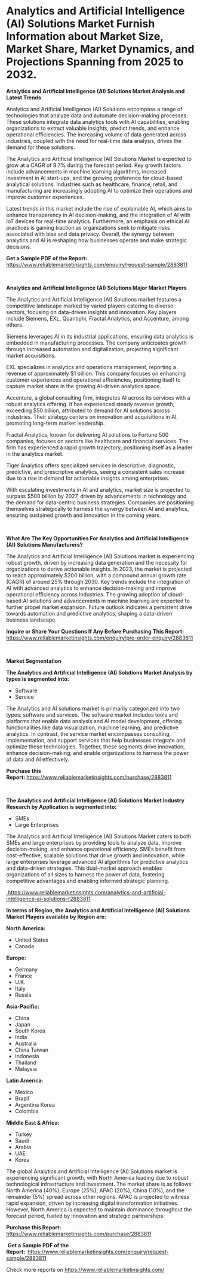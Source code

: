 <p><h1>Analytics and Artificial Intelligence (AI) Solutions Market Furnish Information about Market Size, Market Share, Market Dynamics, and Projections Spanning from 2025 to 2032.</h1></p><p><strong>Analytics and Artificial Intelligence (AI) Solutions Market Analysis and Latest Trends</strong></p>
<p><p>Analytics and Artificial Intelligence (AI) Solutions encompass a range of technologies that analyze data and automate decision-making processes. These solutions integrate data analytics tools with AI capabilities, enabling organizations to extract valuable insights, predict trends, and enhance operational efficiencies. The increasing volume of data generated across industries, coupled with the need for real-time data analysis, drives the demand for these solutions.</p><p>The Analytics and Artificial Intelligence (AI) Solutions Market is expected to grow at a CAGR of 8.7% during the forecast period. Key growth factors include advancements in machine learning algorithms, increased investment in AI start-ups, and the growing preference for cloud-based analytical solutions. Industries such as healthcare, finance, retail, and manufacturing are increasingly adopting AI to optimize their operations and improve customer experiences.</p><p>Latest trends in this market include the rise of explainable AI, which aims to enhance transparency in AI decision-making, and the integration of AI with IoT devices for real-time analytics. Furthermore, an emphasis on ethical AI practices is gaining traction as organizations seek to mitigate risks associated with bias and data privacy. Overall, the synergy between analytics and AI is reshaping how businesses operate and make strategic decisions.</p></p>
<p><strong>Get a Sample PDF of the Report:&nbsp;</strong> <a href="https://www.reliablemarketinsights.com/enquiry/request-sample/2883811?utm_campaign=2951&utm_medium=2&utm_source=Github&utm_content=ia&utm_term=13032025&utm_id=analytics-and-artificial-intelligence-ai-solutions">https://www.reliablemarketinsights.com/enquiry/request-sample/2883811</a></p>
<p>&nbsp;</p>
<p><strong>Analytics and Artificial Intelligence (AI) Solutions Major Market Players</strong></p>
<p><p>The Analytics and Artificial Intelligence (AI) Solutions market features a competitive landscape marked by varied players catering to diverse sectors, focusing on data-driven insights and innovation. Key players include Siemens, EXL, Quantiphi, Fractal Analytics, and Accenture, among others. </p><p>Siemens leverages AI in its industrial applications, ensuring data analytics is embedded in manufacturing processes. The company anticipates growth through increased automation and digitalization, projecting significant market acquisitions.</p><p>EXL specializes in analytics and operations management, reporting a revenue of approximately $1 billion. This company focuses on enhancing customer experiences and operational efficiencies, positioning itself to capture market share in the growing AI-driven analytics space.</p><p>Accenture, a global consulting firm, integrates AI across its services with a robust analytics offering. It has experienced steady revenue growth, exceeding $50 billion, attributed to demand for AI solutions across industries. Their strategy centers on innovation and acquisitions in AI, promoting long-term market leadership.</p><p>Fractal Analytics, known for delivering AI solutions to Fortune 500 companies, focuses on sectors like healthcare and financial services. The firm has experienced a rapid growth trajectory, positioning itself as a leader in the analytics market. </p><p>Tiger Analytics offers specialized services in descriptive, diagnostic, predictive, and prescriptive analytics, seeing a consistent sales increase due to a rise in demand for actionable insights among enterprises. </p><p>With escalating investments in AI and analytics, market size is projected to surpass $500 billion by 2027, driven by advancements in technology and the demand for data-centric business strategies. Companies are positioning themselves strategically to harness the synergy between AI and analytics, ensuring sustained growth and innovation in the coming years.</p></p>
<p>&nbsp;</p>
<p><strong>What Are The Key Opportunities For Analytics and Artificial Intelligence (AI) Solutions Manufacturers?</strong></p>
<p><p>The Analytics and Artificial Intelligence (AI) Solutions market is experiencing robust growth, driven by increasing data generation and the necessity for organizations to derive actionable insights. In 2023, the market is projected to reach approximately $200 billion, with a compound annual growth rate (CAGR) of around 25% through 2030. Key trends include the integration of AI with advanced analytics to enhance decision-making and improve operational efficiency across industries. The growing adoption of cloud-based AI solutions and advancements in machine learning are expected to further propel market expansion. Future outlook indicates a persistent drive towards automation and predictive analytics, shaping a data-driven business landscape.</p></p>
<p><strong>Inquire or Share Your Questions If Any Before Purchasing This Report:</strong> <a href="https://www.reliablemarketinsights.com/enquiry/pre-order-enquiry/2883811?utm_campaign=2951&utm_medium=2&utm_source=Github&utm_content=ia&utm_term=13032025&utm_id=analytics-and-artificial-intelligence-ai-solutions">https://www.reliablemarketinsights.com/enquiry/pre-order-enquiry/2883811</a></p>
<p>&nbsp;</p>
<p><strong>Market Segmentation</strong></p>
<p><strong>The Analytics and Artificial Intelligence (AI) Solutions Market Analysis by types is segmented into:</strong></p>
<p><ul><li>Software</li><li>Service</li></ul></p>
<p><p>The Analytics and AI solutions market is primarily categorized into two types: software and services. The software market includes tools and platforms that enable data analysis and AI model development, offering functionalities like data visualization, machine learning, and predictive analytics. In contrast, the service market encompasses consulting, implementation, and support services that help businesses integrate and optimize these technologies. Together, these segments drive innovation, enhance decision-making, and enable organizations to harness the power of data and AI effectively.</p></p>
<p><strong>Purchase this Report:&nbsp;</strong><a href="https://www.reliablemarketinsights.com/purchase/2883811?utm_campaign=2951&utm_medium=2&utm_source=Github&utm_content=ia&utm_term=13032025&utm_id=analytics-and-artificial-intelligence-ai-solutions">https://www.reliablemarketinsights.com/purchase/2883811</a></p>
<p>&nbsp;</p>
<p><strong>The Analytics and Artificial Intelligence (AI) Solutions Market Industry Research by Application is segmented into:</strong></p>
<p><ul><li>SMEs</li><li>Large Enterprises</li></ul></p>
<p><p>The Analytics and Artificial Intelligence (AI) Solutions Market caters to both SMEs and large enterprises by providing tools to analyze data, improve decision-making, and enhance operational efficiency. SMEs benefit from cost-effective, scalable solutions that drive growth and innovation, while large enterprises leverage advanced AI algorithms for predictive analytics and data-driven strategies. This dual-market approach enables organizations of all sizes to harness the power of data, fostering competitive advantages and enabling informed strategic planning.</p></p>
<p><a href="https://www.reliablemarketinsights.com/analytics-and-artificial-intelligence-ai-solutions-r2883811?utm_campaign=2951&utm_medium=2&utm_source=Github&utm_content=ia&utm_term=13032025&utm_id=analytics-and-artificial-intelligence-ai-solutions">&nbsp;https://www.reliablemarketinsights.com/analytics-and-artificial-intelligence-ai-solutions-r2883811</a></p>
<p><strong>In terms of Region, the Analytics and Artificial Intelligence (AI) Solutions Market Players available by Region are:</strong></p>
<p>
    <p> <strong> North America: </strong>
        <ul>
            <li>United States</li>
            <li>Canada</li>
        </ul>
        </p> 
    <p> <strong> Europe: </strong>
        <ul>
            <li>Germany</li>
            <li>France</li>
            <li>U.K.</li>
            <li>Italy</li>
            <li>Russia</li>
        </ul>
        </p> 
    <p> <strong> Asia-Pacific: </strong>
        <ul>
            <li>China</li>
            <li>Japan</li>
            <li>South Korea</li>
            <li>India</li>
            <li>Australia</li>
            <li>China Taiwan</li>
            <li>Indonesia</li>
            <li>Thailand</li>
            <li>Malaysia</li>
        </ul>
        </p> 
    <p> <strong> Latin America: </strong>
        <ul>
            <li>Mexico</li>
            <li>Brazil</li>
            <li>Argentina Korea</li>
            <li>Colombia</li>
        </ul>
        </p> 
    <p> <strong> Middle East & Africa: </strong>
        <ul>
            <li>Turkey</li>
            <li>Saudi</li>
            <li>Arabia</li>
            <li>UAE</li>
            <li>Korea</li>
        </ul>
    </p>
    </p>
<p><p>The global Analytics and Artificial Intelligence (AI) Solutions market is experiencing significant growth, with North America leading due to robust technological infrastructure and investment. The market share is as follows: North America (40%), Europe (25%), APAC (20%), China (10%), and the remainder (5%) spread across other regions. APAC is projected to witness rapid expansion, driven by increasing digital transformation initiatives. However, North America is expected to maintain dominance throughout the forecast period, fueled by innovation and strategic partnerships.</p></p>
<p><strong>Purchase this Report: </strong><a href="https://www.reliablemarketinsights.com/purchase/2883811?utm_campaign=2951&utm_medium=2&utm_source=Github&utm_content=ia&utm_term=13032025&utm_id=analytics-and-artificial-intelligence-ai-solutions">https://www.reliablemarketinsights.com/purchase/2883811</a></p>
<p>&nbsp;<strong>Get a Sample PDF of the Report:&nbsp;&nbsp;</strong><a href="https://www.reliablemarketinsights.com/enquiry/request-sample/2883811?utm_campaign=2951&utm_medium=2&utm_source=Github&utm_content=ia&utm_term=13032025&utm_id=analytics-and-artificial-intelligence-ai-solutions">https://www.reliablemarketinsights.com/enquiry/request-sample/2883811</a></p>
<p><strong></strong></p>
<p>Check more reports on <a href="https://www.reliablemarketinsights.com/?utm_campaign=2951&utm_medium=2&utm_source=Github&utm_content=ia&utm_term=13032025&utm_id=analytics-and-artificial-intelligence-ai-solutions">https://www.reliablemarketinsights.com/</a></p>